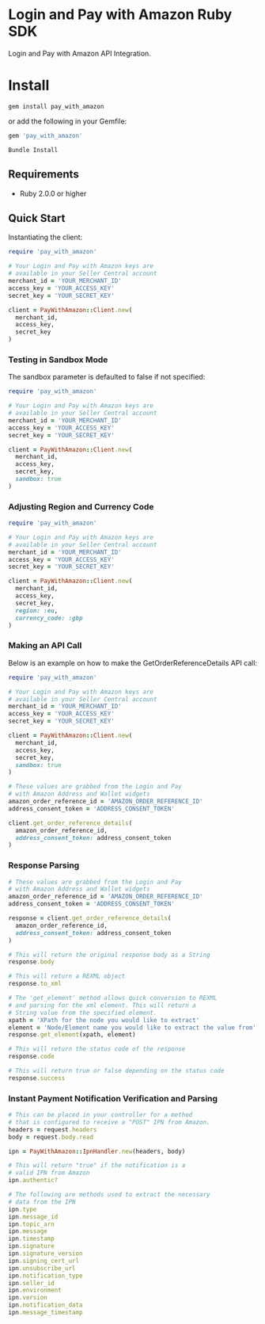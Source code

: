 # Login and Pay with Amazon Ruby SDK
Login and Pay with Amazon API Integration.

# Install

```
gem install pay_with_amazon
```
or add the following in your Gemfile:

```ruby
gem 'pay_with_amazon'
```
```
Bundle Install
```

## Requirements

* Ruby 2.0.0 or higher

## Quick Start

Instantiating the client:

```ruby
require 'pay_with_amazon'

# Your Login and Pay with Amazon keys are
# available in your Seller Central account
merchant_id = 'YOUR_MERCHANT_ID'
access_key = 'YOUR_ACCESS_KEY'
secret_key = 'YOUR_SECRET_KEY'

client = PayWithAmazon::Client.new(
  merchant_id,
  access_key,
  secret_key
)
```

### Testing in Sandbox Mode

The sandbox parameter is defaulted to false if not specified:

```ruby
require 'pay_with_amazon'

# Your Login and Pay with Amazon keys are
# available in your Seller Central account
merchant_id = 'YOUR_MERCHANT_ID'
access_key = 'YOUR_ACCESS_KEY'
secret_key = 'YOUR_SECRET_KEY'

client = PayWithAmazon::Client.new(
  merchant_id,
  access_key,
  secret_key,
  sandbox: true
)
```


### Adjusting Region and Currency Code

```ruby
require 'pay_with_amazon'

# Your Login and Pay with Amazon keys are
# available in your Seller Central account
merchant_id = 'YOUR_MERCHANT_ID'
access_key = 'YOUR_ACCESS_KEY'
secret_key = 'YOUR_SECRET_KEY'

client = PayWithAmazon::Client.new(
  merchant_id,
  access_key,
  secret_key,
  region: :eu,
  currency_code: :gbp
)
```

### Making an API Call

Below is an example on how to make the GetOrderReferenceDetails API call:

```ruby
require 'pay_with_amazon'

# Your Login and Pay with Amazon keys are
# available in your Seller Central account
merchant_id = 'YOUR_MERCHANT_ID'
access_key = 'YOUR_ACCESS_KEY'
secret_key = 'YOUR_SECRET_KEY'

client = PayWithAmazon::Client.new(
  merchant_id,
  access_key,
  secret_key,
  sandbox: true
)

# These values are grabbed from the Login and Pay
# with Amazon Address and Wallet widgets
amazon_order_reference_id = 'AMAZON_ORDER_REFERENCE_ID'
address_consent_token = 'ADDRESS_CONSENT_TOKEN'

client.get_order_reference_details(
  amazon_order_reference_id,
  address_consent_token: address_consent_token
)

```

### Response Parsing

```ruby
# These values are grabbed from the Login and Pay
# with Amazon Address and Wallet widgets
amazon_order_reference_id = 'AMAZON_ORDER_REFERENCE_ID'
address_consent_token = 'ADDRESS_CONSENT_TOKEN'

response = client.get_order_reference_details(
  amazon_order_reference_id,
  address_consent_token: address_consent_token
)

# This will return the original response body as a String
response.body

# This will return a REXML object
response.to_xml

# The 'get_element' method allows quick conversion to REXML
# and parsing for the xml element. This will return a
# String value from the specified element.
xpath = 'XPath for the node you would like to extract'
element = 'Node/Element name you would like to extract the value from'
response.get_element(xpath, element)

# This will return the status code of the response
response.code

# This will return true or false depending on the status code
response.success
```

### Instant Payment Notification Verification and Parsing

```ruby
# This can be placed in your controller for a method
# that is configured to receive a "POST" IPN from Amazon.
headers = request.headers
body = request.body.read

ipn = PayWithAmazon::IpnHandler.new(headers, body)

# This will return "true" if the notification is a  
# valid IPN from Amazon
ipn.authentic?

# The following are methods used to extract the necessary
# data from the IPN
ipn.type
ipn.message_id
ipn.topic_arn
ipn.message
ipn.timestamp
ipn.signature
ipn.signature_version
ipn.signing_cert_url
ipn.unsubscribe_url
ipn.notification_type
ipn.seller_id
ipn.environment
ipn.version
ipn.notification_data
ipn.message_timestamp

```
